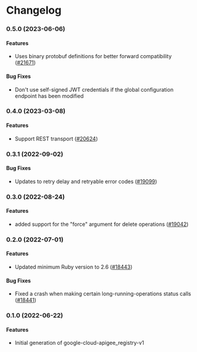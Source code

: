 # Changelog

### 0.5.0 (2023-06-06)

#### Features

* Uses binary protobuf definitions for better forward compatibility ([#21671](https://github.com/googleapis/google-cloud-ruby/issues/21671)) 
#### Bug Fixes

* Don't use self-signed JWT credentials if the global configuration endpoint has been modified 

### 0.4.0 (2023-03-08)

#### Features

* Support REST transport ([#20624](https://github.com/googleapis/google-cloud-ruby/issues/20624)) 

### 0.3.1 (2022-09-02)

#### Bug Fixes

* Updates to retry delay and retryable error codes ([#19099](https://github.com/googleapis/google-cloud-ruby/issues/19099)) 

### 0.3.0 (2022-08-24)

#### Features

* added support for the "force" argument for delete operations ([#19042](https://github.com/googleapis/google-cloud-ruby/issues/19042)) 

### 0.2.0 (2022-07-01)

#### Features

* Updated minimum Ruby version to 2.6 ([#18443](https://github.com/googleapis/google-cloud-ruby/issues/18443)) 
#### Bug Fixes

* Fixed a crash when making certain long-running-operations status calls ([#18441](https://github.com/googleapis/google-cloud-ruby/issues/18441)) 

### 0.1.0 (2022-06-22)

#### Features

* Initial generation of google-cloud-apigee_registry-v1
